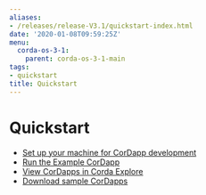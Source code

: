 ```yaml
---
aliases:
- /releases/release-V3.1/quickstart-index.html
date: '2020-01-08T09:59:25Z'
menu:
  corda-os-3-1:
    parent: corda-os-3-1-main
tags:
- quickstart
title: Quickstart
---
```



# Quickstart


* [Set up your machine for CorDapp development](getting-set-up.md)
* [Run the Example CorDapp](tutorial-cordapp.md)
* [View CorDapps in Corda Explore](http://explore.corda.zone/)
* [Download sample CorDapps](https://www.corda.net/samples/)


